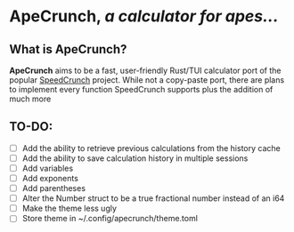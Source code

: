 # ApeCrunch, *a calculator for apes...*

## **What is ApeCrunch?**

**ApeCrunch** aims to be a fast, user-friendly Rust/TUI calculator port of the popular [SpeedCrunch](https://speedcrunch.org/) project. While not a copy-paste port, there are plans to implement every function SpeedCrunch supports plus the addition of much more

## **TO-DO:**
 - [ ] Add the ability to retrieve previous calculations from the history cache
 - [ ] Add the ability to save calculation history in multiple sessions
 - [ ] Add variables
 - [ ] Add exponents
 - [ ] Add parentheses
 - [ ] Alter the Number struct to be a true fractional number instead of an i64
 - [ ] Make the theme less ugly
 - [ ] Store theme in ~/.config/apecrunch/theme.toml
